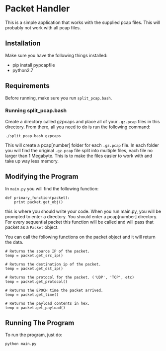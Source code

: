 
# Packet Handler

This is a simple application that works with the supplied pcap files.
This will probably not work with all pcap files.

## Installation

Make sure you have the following things installed:

* pip install pypcapfile
* python2.7

## Requirements

Before running, make sure you run `split_pcap.bash`.

### Running split_pcap.bash

Create a directory called gzpcaps and place all of your `.gz.pcap` files in 
this directory. From there, all you need to do is run the following command:

```./split_pcap.bash gzpcaps```

This will create a pcap[number] folder for each `.gz.pcap` file. In each folder
you will find the original `.gz.pcap` file split into multiple files, each file
no larger than 1 Megabyte. This is to make the files easier to work with
and take up way less memory.

## Modifying the Program

In `main.py` you will find the following function:

```
def primary_function(packet):
    print packet.get_obj()
```

this is where you should write your code. When you run main.py, you will be
prompted to enter a directory. You should enter a pcap[number] directory.
For every sequential packet this function will be called and will pass
that packet as a `Packet` object.

You can call the following functions on the packet object and it will
return the data.

```
# Returns the source IP of the packet.
temp = packet.get_src_ip()

# Returns the destination ip of the packet.
temp = packet.get_dst_ip()

# Returns the protocol for the packet. ('UDP', 'TCP', etc)
temp = packet.get_protocol()

# Returns the EPOCH time the packet arrived.
temp = packet.get_time()

# Returns the payload contents in hex.
temp = packet.get_payload()
```

## Running The Program

To run the program, just do:

```
python main.py
```
